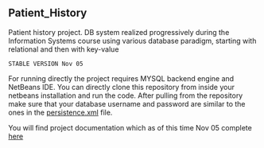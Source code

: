 ## Patient_History

Patient history project. DB system realized progressively during the Information Systems course using various database paradigm, starting with relational and then with key-value

``` STABLE VERSION Nov 05 ```

For running directly the project requires MYSQL backend engine and NetBeans IDE. You can directly clone this repository from inside your netbeans installation and run the code. After pulling from the repository make sure that your database username and password are similar to the ones in the [persistence.xml](https://github.com/BrukT/Patient_History/blob/master/src/main/resources/META-INF/persistence.xml) file.

You will find project documentation which as of this time Nov 05 complete [here](https://docs.google.com/document/d/1JAqp_2rj3unojVqkTEXSsC4nSDuYheV13LR_3leOR0c/edit?usp=sharing)

